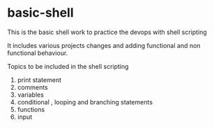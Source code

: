 # basic-shell


This is the basic shell work to practice the devops with shell scripting

It includes various projects changes and adding functional and non functional behaviour.

Topics to be included in the shell scripting

1. print statement
2. comments
3. variables
4. conditional , looping and branching statements
5. functions
6. input
   

